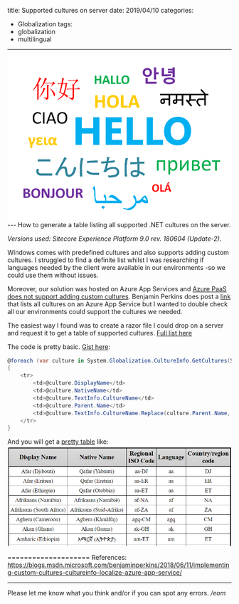 title: Supported cultures on server
date: 2019/04/10
categories:
- Globalization
tags:
- globalization
- multilingual

---
<img class="hero-img" src="/images/greetings.png" alt="Greetings">
---
How to generate a table listing all supported .NET cultures on the server.
<!-- more -->

*Versions used: Sitecore Experience Platform 9.0 rev. 180604 (Update-2).*

Windows comes with predefined cultures and also supports adding custom cultures. I struggled to find a definite list whilst I was researching if languages needed by the client were available in our environments -so we could use them without issues. 

Moreover, our solution was hosted on Azure App Services and [Azure PaaS does not support adding custom cultures](https://blogs.msdn.microsoft.com/benjaminperkins/2018/06/11/implementing-custom-cultures-cultureinfo-localize-azure-app-service/). Benjamin Perkins does post a [link](http://customcultures.azurewebsites.net/) that lists all cultures on an Azure App Service but I wanted to double check all our environments could support the cultures we needed.

The easiest way I found was to create a razor file I could drop on a server and request it to get a table of supported cultures. [Full list here](https://josedbaez.com/files/supported-cultures.html)

The code is pretty basic. [Gist here](https://gist.github.com/josedbaez/2065bf10c9fbc2ba279ed69c80a3bf7b):
``` csharp
@foreach (var culture in System.Globalization.CultureInfo.GetCultures(System.Globalization.CultureTypes.SpecificCultures))
{
    <tr>
        <td>@culture.DisplayName</td>
        <td>@culture.NativeName</td>
        <td>@culture.TextInfo.CultureName</td>
        <td>@culture.Parent.Name</td>
        <td>@culture.TextInfo.CultureName.Replace(culture.Parent.Name, string.Empty).TrimStart('-')</td>
    </tr>
}
```

And you will get a [pretty table](https://divtable.com/table-styler/) like:
<img src="/images/cultures-sample.png" alt="Example of supported cultures table">


====================
References:
https://blogs.msdn.microsoft.com/benjaminperkins/2018/06/11/implementing-custom-cultures-cultureinfo-localize-azure-app-service/

---

Please let me know what you think and/or if you can spot any errors.
*/eom*
